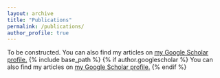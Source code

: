 ```yaml
---
layout: archive
title: "Publications"
permalink: /publications/
author_profile: true
---
```

To be constructed. 
You can also find my articles on <u><a href="{{author.googlescholar}}">my Google Scholar profile</a>.</u>
{% include base_path %}
{% if author.googlescholar %}
  You can also find my articles on <u><a href="{{author.googlescholar}}">my Google Scholar profile</a>.</u>
{% endif %}

